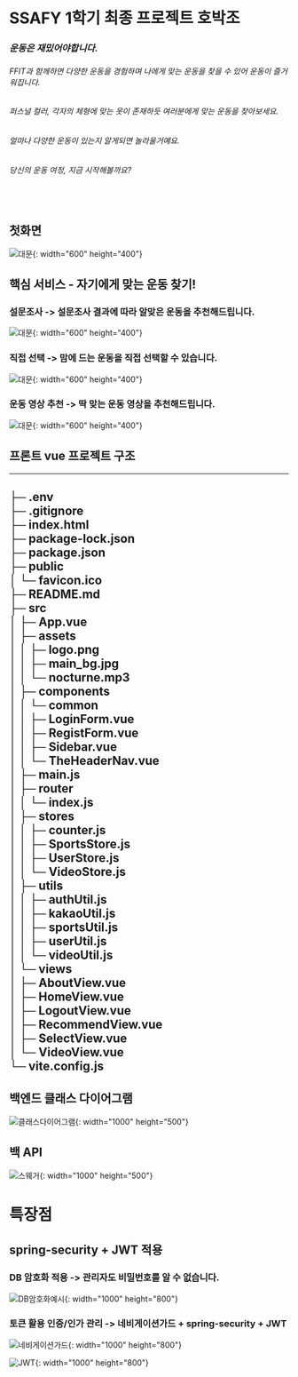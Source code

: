 # SSAFY 1학기 최종 프로젝트 호박조

### ***운동은 재밌어야합니다.***
###### FFIT과 함께하면 다양한 운동을 경험하며 나에게 맞는 운동을 찾을 수 있어 운동이 즐거워집니다.
###### 퍼스널 컬러, 각자의 체형에 맞는 옷이 존재하듯 여러분에게 맞는 운동을 찾아보세요.
###### 얼마나 다양한 운동이 있는지 알게되면 놀라울거예요.
###### 당신의 운동 여정, 지금 시작해볼까요? <br><br><br><br>

## 첫화면

![대문](images/대문.png){: width="600" height="400"}

## 핵심 서비스 - 자기에게 맞는 운동 찾기! 

### 설문조사 -> 설문조사 결과에 따라 알맞은 운동을 추천해드립니다.

![대문](images/설문조사.png){: width="600" height="400"}

### 직접 선택 -> 맘에 드는 운동을 직접 선택할 수 있습니다.

![대문](images/직접선택.png){: width="600" height="400"}

### 운동 영상 추천 -> 딱 맞는 운동 영상을 추천해드립니다.

![대문](images/영상추천.png){: width="600" height="400"}
 
## 프론트 vue 프로젝트 구조
----------------------------------------------------------------------
├─ .env <br>
├─ .gitignore <br>
├─ index.html <br>
├─ package-lock.json <br>
├─ package.json <br>
├─ public <br>
│  └─ favicon.ico <br>
├─ README.md <br>
├─ src <br>
│  ├─ App.vue <br>
│  ├─ assets <br>
│  │  ├─ logo.png <br>
│  │  ├─ main_bg.jpg <br>
│  │  └─ nocturne.mp3 <br>
│  ├─ components <br>
│  │  └─ common <br>
│  │     ├─ LoginForm.vue <br>
│  │     ├─ RegistForm.vue <br>
│  │     ├─ Sidebar.vue <br>
│  │     └─ TheHeaderNav.vue <br>
│  ├─ main.js <br>
│  ├─ router <br>
│  │  └─ index.js <br>
│  ├─ stores <br>
│  │  ├─ counter.js <br>
│  │  ├─ SportsStore.js <br>
│  │  ├─ UserStore.js <br>
│  │  └─ VideoStore.js <br>
│  ├─ utils <br>
│  │  ├─ authUtil.js <br>
│  │  ├─ kakaoUtil.js <br>
│  │  ├─ sportsUtil.js <br>
│  │  ├─ userUtil.js <br>
│  │  └─ videoUtil.js <br>
│  └─ views <br>
│     ├─ AboutView.vue <br>
│     ├─ HomeView.vue <br>
│     ├─ LogoutView.vue <br>
│     ├─ RecommendView.vue <br>
│     ├─ SelectView.vue <br>
│     └─ VideoView.vue <br>
└─ vite.config.js <br>
-------------------------------------------------------------------------------
## 백엔드 클래스 다이어그램
![클래스다이어그램](images/classDiagram.png){: width="1000" height="500"}

## 백 API
![스웨거](images/swagger.PNG){: width="1000" height="500"}

# 특장점

## **spring-security + JWT 적용**

### DB 암호화 적용 -> 관리자도 비밀번호를 알 수 없습니다.
![DB암호화예시](images/DB암호.png){: width="1000" height="800"}

### 토큰 활용 인증/인가 관리 -> 네비게이션가드 + spring-security + JWT

![네비게이션가드](images/네비게이션가드.PNG){: width="1000" height="800"}

![JWT](images/jwt.PNG){: width="1000" height="800"}



